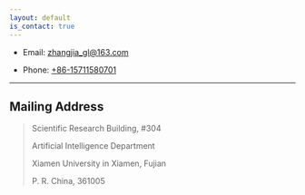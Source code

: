 ```yaml
---
layout: default
is_contact: true
---
```


* Email: [zhangjia_gl@163.com](mailto:zhangjia_gl@163.com)

* Phone: [+86-15711580701](tel:+86-15711580701)

---

## Mailing Address

>Scientific Research Building, #304
>
>Artificial Intelligence Department
>
>Xiamen University in Xiamen, Fujian
>
>P. R. China, 361005 
